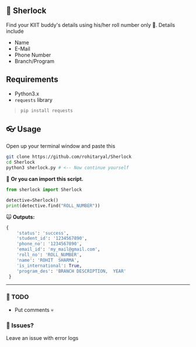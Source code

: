 ## 🧞 Sherlock
Find your KIIT buddy's details using his/her roll number only 🧠.
Details include 
- Name
- E-Mail
- Phone Number
- Branch/Program

## Requirements
- Python3.x
- `requests` library

> `pip install requests`

## 👓 Usage
Open up your terminal window and paste this
```bash
git clone https://github.com/rohitaryal/Sherlock
cd Sherlock
python3 sherlock.py # <-- Now continue yourself
```

🎃 **Or you can import this script.**
```python
from sherlock import Sherlock

detective=Sherlock()
print(detective.find("ROLL_NUMBER"))
```
🙀 **Outputs:**
```python
{
    'status': 'success',
    'student_id': '1234567890', 
    'phone_no': '1234567890', 
    'email_id': 'my_mail@gmail.com', 
    'roll_no': 'ROLL_NUMBER', 
    'name': 'ROHIT  SHARMA', 
    'is_international': True,
    'program_des': 'BRANCH DESCRIPTION,  YEAR'
 }
```
---
### 🤔 TODO

- Put comments 💀

### 🤮 Issues?
Leave an issue with error logs 